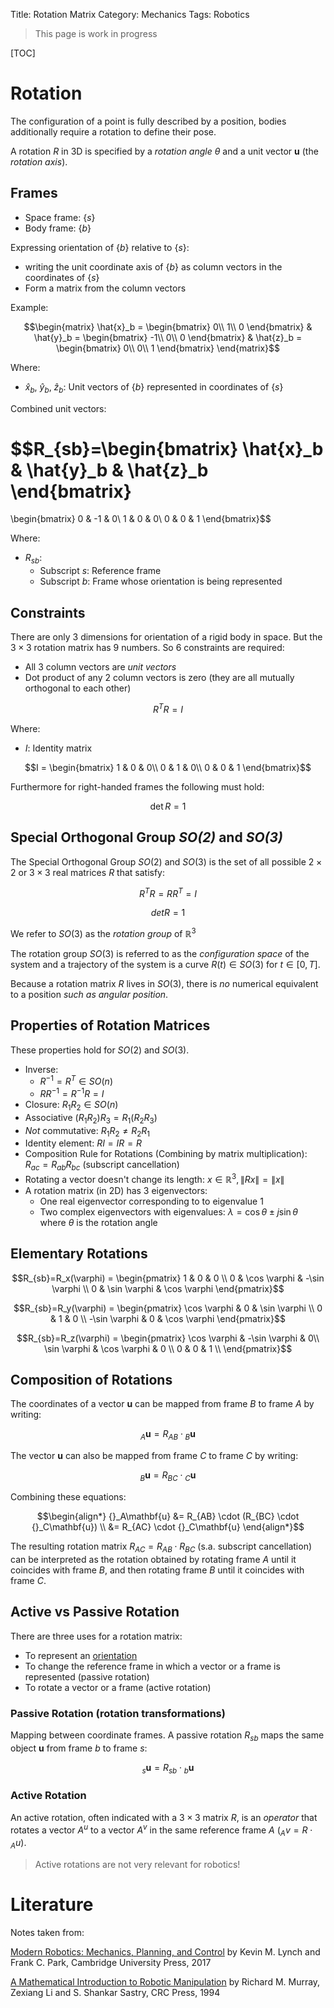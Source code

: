 Title: Rotation Matrix
Category: Mechanics
Tags: Robotics

> This page is work in progress

[TOC]

# Rotation

The configuration of a point is fully described by a position, bodies additionally require a rotation to define their pose.

A rotation $R$ in 3D is specified by a *rotation angle* $\theta$ and a unit vector **u** (the *rotation axis*).

## Frames

- Space frame: $\{s\}$
- Body frame: $\{b\}$


Expressing orientation of $\{b\}$ relative to $\{s\}$:

- writing the unit coordinate axis of $\{b\}$ as column vectors in the coordinates of $\{s\}$
- Form a matrix from the column vectors

Example:

$$\begin{matrix}
\hat{x}_b = \begin{bmatrix}
0\\ 
1\\ 
0
\end{bmatrix} &  
\hat{y}_b = \begin{bmatrix}
-1\\ 
0\\ 
0
\end{bmatrix}
&
\hat{z}_b = \begin{bmatrix}
0\\ 
0\\ 
1
\end{bmatrix} 
\end{matrix}$$


Where:

- $\hat{x}_b$, $\hat{y}_b$, $\hat{z}_b$: Unit vectors of $\{b\}$ represented in coordinates of $\{s\}$


Combined unit vectors:

$$R_{sb}=\begin{bmatrix}
\hat{x}_b & \hat{y}_b & \hat{z}_b
\end{bmatrix}
= 
\begin{bmatrix}
0 & -1 & 0\\ 
1 & 0 & 0\\ 
0 & 0 & 1 
\end{bmatrix}$$


Where:

- $R_{sb}$:
  - Subscript $s$: Reference frame
  - Subscript $b$: Frame whose orientation is being represented


## Constraints

There are only $3$ dimensions for orientation of a rigid body in space. But the $3 \times 3$ rotation matrix has $9$ numbers.
So $6$ constraints are required:


- All $3$ column vectors are *unit vectors*
- Dot product of any $2$ column vectors is zero (they are all mutually orthogonal to each other)

$$R^TR = I$$

Where:

- $I$: Identity matrix

$$I = \begin{bmatrix}
1 & 0 & 0\\ 
0 & 1 & 0\\ 
0 & 0 & 1
\end{bmatrix}$$

Furthermore for right-handed frames the following must hold:

$$\det R = 1$$

## Special Orthogonal Group *SO(2)* and  *SO(3)*

The Special Orthogonal Group $SO(2)$ and $SO(3)$ is the set of all possible $2 \times 2$ or $3 \times 3$
real matrices $R$ that satisfy:

$$R^TR = RR^T = I$$

$$det R = 1$$

We refer to $SO(3)$ as the *rotation group* of $\mathbb{R}^3$

The rotation group $SO(3)$ is referred to as the *configuration space* of the system and a trajectory of the system is a curve $R(t) \in SO(3)$ for $t \in [0,T]$.

Because a rotation matrix $R$ lives in $SO(3)$, there is *no* numerical equivalent to a position *such as angular position*.


## Properties of Rotation Matrices

These properties hold for $SO(2)$ and $SO(3)$.

- Inverse:
  - $R^{-1} = R^T \in SO(n)$
  - $R R^{-1} = R^{-1} R = I$
- Closure: $R_1 R_2 \in SO(n)$
- Associative $(R_1 R_2) R_3 = R_1 (R_2 R_3)$
- *Not* commutative: $R_1 R_2 \neq R_2 R_1$
- Identity element: $R I = I R = R$
- Composition Rule for Rotations (Combining by matrix multiplication): $R_{ac} = R_{ab} R_{bc}$ (subscript cancellation)
- Rotating a vector doesn't change its length: $x \in \mathbb{R}^3, \left \| Rx \right \| = \left \| x \right \|$
- A rotation matrix (in 2D) has 3 eigenvectors:
  - One real eigenvector corresponding to to eigenvalue $1$
  - Two complex eigenvectors with eigenvalues: $\lambda = \cos \theta \pm j \sin \theta$ where $\theta$ is the rotation angle

## Elementary Rotations

$$R_{sb}=R_x(\varphi) = \begin{pmatrix}
1 &   0         & 0           \\
0 & \cos \varphi & -\sin \varphi \\
0 & \sin \varphi &  \cos \varphi
\end{pmatrix}$$


$$R_{sb}=R_y(\varphi) = \begin{pmatrix}
\cos \varphi & 0 & \sin \varphi \\
0 &   1         & 0           \\
-\sin \varphi & 0 & \cos \varphi
\end{pmatrix}$$

$$R_{sb}=R_z(\varphi) = \begin{pmatrix}
\cos \varphi & -\sin \varphi & 0\\
\sin \varphi & \cos \varphi & 0 \\
0 &   0         & 1           \\
\end{pmatrix}$$


## Composition of Rotations

The coordinates of a vector $\mathbf{u}$ can be mapped from frame $B$ to frame $A$ by writing:

$${}_A\mathbf{u} = R_{AB} \cdot {}_B\mathbf{u}$$

The vector $\mathbf{u}$ can also be mapped from frame $C$ to frame $C$ by writing:

$${}_B\mathbf{u} = R_{BC} \cdot {}_C\mathbf{u}$$

Combining these equations:

$$\begin{align*}
{}_A\mathbf{u} &= R_{AB} \cdot (R_{BC} \cdot {}_C\mathbf{u}) \\
 &= R_{AC} \cdot {}_C\mathbf{u}
\end{align*}$$


The resulting rotation matrix $R_{AC} = R_{AB} \cdot R_{BC}$ (s.a. subscript cancellation) can be interpreted as the rotation obtained by rotating frame $A$ until it coincides with frame $B$, and then rotating frame $B$ until it coincides with frame $C$.

## Active vs Passive Rotation

There are three uses for a rotation matrix:

- To represent an [orientation]({filename}/pose_and_position.md)
- To change the reference frame in which a vector or a frame is represented (passive rotation)
- To rotate a vector or a frame (active rotation)


### Passive Rotation (rotation transformations)

Mapping between coordinate frames. A passive rotation $R_{sb}$ maps the same object $\mathbf{u}$ from frame $b$ to frame $s$:

$${}_s\mathbf{u} = R_{sb} \cdot {}_b\mathbf{u}$$

### Active Rotation

An active rotation, often indicated with a $3 \times 3$ matrix $R$, is an *operator* that rotates a
vector $A^u$ to a vector $A^v$ in the same reference frame $A$ (${}_Av = R \cdot {}_Au$).

> Active rotations are not very relevant for robotics!


# Literature

Notes taken from:

[Modern Robotics: Mechanics, Planning, and Control](http://hades.mech.northwestern.edu/index.php/Modern_Robotics) by Kevin M. Lynch and Frank C. Park, Cambridge University Press, 2017

[A Mathematical Introduction to Robotic Manipulation](http://www.cds.caltech.edu/~murray/mlswiki/index.php?title=Main_Page) by Richard M. Murray, Zexiang Li and S. Shankar Sastry, CRC Press, 1994


